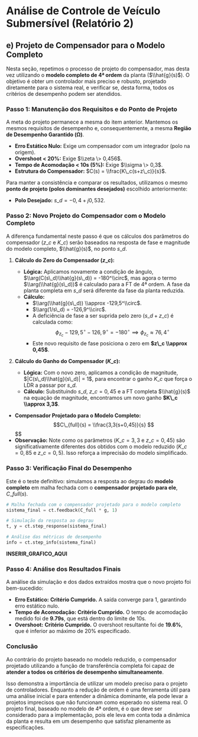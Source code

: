 # Análise de Controle de Veículo Submersível (Relatório 2)

## e) Projeto de Compensador para o Modelo Completo

Nesta seção, repetimos o processo de projeto do compensador, mas desta vez utilizando o **modelo completo de 4ª ordem** da planta ($\\hat{g}(s)$). O objetivo é obter um controlador mais preciso e robusto, projetado diretamente para o sistema real, e verificar se, desta forma, todos os critérios de desempenho podem ser atendidos.

### Passo 1: Manutenção dos Requisitos e do Ponto de Projeto

A meta do projeto permanece a mesma do item anterior. Mantemos os mesmos requisitos de desempenho e, consequentemente, a mesma **Região de Desempenho Garantido (Ω)**.

  - **Erro Estático Nulo:** Exige um compensador com um integrador (polo na origem).
  - **Overshoot \< 20%:** Exige $\\zeta \> 0,456$.
  - **Tempo de Acomodação \< 10s (5%):** Exige $\\sigma \> 0,3$.
  - **Estrutura do Compensador:** $C(s) = \\frac{K\_c(s+z\_c)}{s}$.

Para manter a consistência e comparar os resultados, utilizamos o mesmo **ponto de projeto (polos dominantes desejados)** escolhido anteriormente:

  - **Polo Desejado:** $s\_d = -0,4 + j0,532$.

### Passo 2: Novo Projeto do Compensador com o Modelo Completo

A diferença fundamental neste passo é que os cálculos dos parâmetros do compensador ($z\_c$ e $K\_c$) serão baseados na resposta de fase e magnitude do modelo completo, $\\hat{g}(s)$, no ponto $s\_d$.

1.  **Cálculo do Zero do Compensador ($z\_c$):**

      - **Lógica:** Aplicamos novamente a condição de ângulo, $\\arg(C(s\_d)\\hat{g}(s\_d)) = -180^\\circ$, mas agora o termo $\\arg(\\hat{g}(s\_d))$ é calculado para a FT de 4ª ordem. A fase da planta completa em $s\_d$ será diferente da fase da planta reduzida.
      - **Cálculo:**
          - $\\arg(\\hat{g}(s\_d)) \\approx -129,5^\\circ$.
          - $\\arg(1/s\_d) = -126,9^\\circ$.
          - A deficiência de fase a ser suprida pelo zero $(s\_d+z\_c)$ é calculada como:
            $$\phi_{z_c} - 129,5^\circ - 126,9^\circ = -180^\circ \implies \phi_{z_c} \approx 76,4^\circ$$
          - Este novo requisito de fase posiciona o zero em **$z\_c \\approx 0,45$**.

2.  **Cálculo do Ganho do Compensador ($K\_c$):**

      - **Lógica:** Com o novo zero, aplicamos a condição de magnitude, $|C(s\_d)\\hat{g}(s\_d)| = 1$, para encontrar o ganho $K\_c$ que força o LDR a passar por $s\_d$.
      - **Cálculo:** Substituindo $s\_d$, $z\_c=0,45$ e a FT completa $\\hat{g}(s)$ na equação de magnitude, encontramos um novo ganho **$K\_c \\approx 3,3$**.

<!-- end list -->

  - **Compensador Projetado para o Modelo Completo:**
    $$
    $$$$C\_{full}(s) = \\frac{3,3(s+0,45)}{s}
    $$
    $$$$
    $$
  - **Observação:** Note como os parâmetros ($K\_c=3,3$ e $z\_c=0,45$) são significativamente diferentes dos obtidos com o modelo reduzido ($K\_c=0,85$ e $z\_c=0,5$). Isso reforça a imprecisão do modelo simplificado.

### Passo 3: Verificação Final do Desempenho

Este é o teste definitivo: simulamos a resposta ao degrau do **modelo completo** em malha fechada com o **compensador projetado para ele**, $C\_{full}(s)$.

```python
# Malha fechada com o compensador projetado para o modelo completo
sistema_final = ct.feedback(C_full * g, 1)

# Simulação da resposta ao degrau
t, y = ct.step_response(sistema_final)

# Análise das métricas de desempenho
info = ct.step_info(sistema_final)
```

**INSERIR\_GRAFICO\_AQUI**

### Passo 4: Análise dos Resultados Finais

A análise da simulação e dos dados extraídos mostra que o novo projeto foi bem-sucedido:

  - **Erro Estático:** **Critério Cumprido.** A saída converge para 1, garantindo erro estático nulo.
  - **Tempo de Acomodação:** **Critério Cumprido.** O tempo de acomodação medido foi de **9.79s**, que está dentro do limite de 10s.
  - **Overshoot:** **Critério Cumprido.** O overshoot resultante foi de **19.6%**, que é inferior ao máximo de 20% especificado.

### Conclusão

Ao contrário do projeto baseado no modelo reduzido, o compensador projetado utilizando a função de transferência completa foi capaz de **atender a todos os critérios de desempenho simultaneamente**.

Isso demonstra a importância de utilizar um modelo preciso para o projeto de controladores. Enquanto a redução de ordem é uma ferramenta útil para uma análise inicial e para entender a dinâmica dominante, ela pode levar a projetos imprecisos que não funcionam como esperado no sistema real. O projeto final, baseado no modelo de 4ª ordem, é o que deve ser considerado para a implementação, pois ele leva em conta toda a dinâmica da planta e resulta em um desempenho que satisfaz plenamente as especificações.